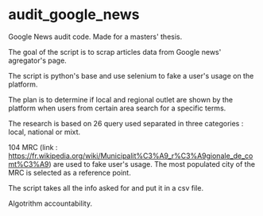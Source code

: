 # audit_google_news

Google News audit code. Made for a masters' thesis. 

The goal of the script is to scrap articles data from Google news' agregator's page. 

The script is python's base and use selenium to fake a user's usage on the platform. 

The plan is to determine if local and regional outlet are shown by the platform when users from certain area search for a specific terms. 

The research is based on 26 query used separated in three categories : local, national or mixt. 

104 MRC (link : https://fr.wikipedia.org/wiki/Municipalit%C3%A9_r%C3%A9gionale_de_comt%C3%A9) are used to fake user's usage. The most populated city of the MRC is selected as a reference point.

The script takes all the info asked for and put it in a csv file. 

Algotrithm accountability. 
